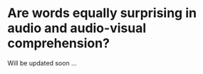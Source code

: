 # Are words equally surprising in audio and audio-visual comprehension?


Will be updated soon ... 

